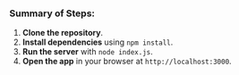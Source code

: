 ### Summary of Steps:

1. **Clone the repository**.
2. **Install dependencies** using `npm install`.
3. **Run the server** with `node index.js`.
4. **Open the app** in your browser at `http://localhost:3000`.
